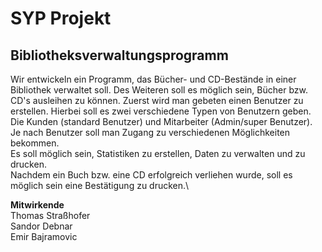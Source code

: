 # SYP Projekt
## Bibliotheksverwaltungsprogramm


Wir entwickeln ein Programm, das Bücher- und CD-Bestände in einer Bibliothek verwaltet soll. Des Weiteren soll es möglich sein, Bücher bzw. CD's ausleihen zu können. 
Zuerst wird man gebeten einen Benutzer zu erstellen. Hierbei soll es zwei verschiedene Typen von Benutzern geben. Die Kunden (standard Benutzer) und Mitarbeiter (Admin/super Benutzer).\
Je nach Benutzer soll man Zugang zu verschiedenen Möglichkeiten bekommen.\
Es soll möglich sein, Statistiken zu erstellen, Daten zu verwalten und zu drucken.\
Nachdem ein Buch bzw. eine CD erfolgreich verliehen wurde, soll es möglich sein eine Bestätigung zu drucken.\

**Mitwirkende**\
Thomas Straßhofer\
Sandor Debnar\
Emir Bajramovic
